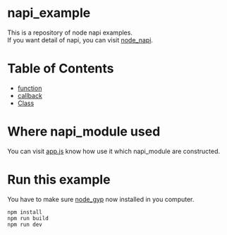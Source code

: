 # napi_example

This is a repository of node napi examples.\
If you want detail of napi, you can visit [node_napi].

# Table of Contents
* [function](src/function/function.cc)
* [callback](src/function/callback.cc)
* [Class](src/class/class.cc)

# Where napi_module used
You can visit [app.js](./app.js) know how use it which napi_module are constructed.

# Run this example
You have to make sure [node_gyp] now installed in you computer.
```shell
npm install
npm run build
npm run dev
```

[node_napi]:http://nodejs.cn/api/n-api.html
[node_gyp]:https://www.npmjs.com/package/node-gyp


